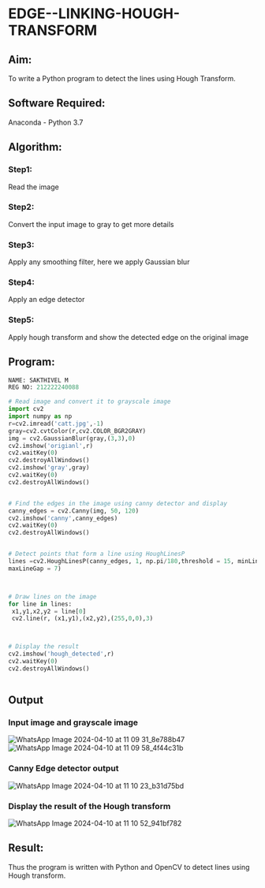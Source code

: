 # EDGE--LINKING-HOUGH-TRANSFORM
## Aim:
To write a Python program to detect the lines using Hough Transform.

## Software Required:
Anaconda - Python 3.7

## Algorithm:
### Step1:
Read the image

### Step2:
Convert the input image to gray to get more details

### Step3:
Apply any smoothing filter, here we apply Gaussian blur

### Step4:
Apply an edge detector

### Step5:
Apply hough transform and show the detected edge on the original image


## Program:
```Python
NAME: SAKTHIVEL M
REG NO: 212222240088

# Read image and convert it to grayscale image
import cv2
import numpy as np
r=cv2.imread('catt.jpg',-1)
gray=cv2.cvtColor(r,cv2.COLOR_BGR2GRAY)
img = cv2.GaussianBlur(gray,(3,3),0)
cv2.imshow('origianl',r)
cv2.waitKey(0)
cv2.destroyAllWindows()
cv2.imshow('gray',gray)
cv2.waitKey(0)
cv2.destroyAllWindows()


# Find the edges in the image using canny detector and display
canny_edges = cv2.Canny(img, 50, 120)
cv2.imshow('canny',canny_edges)
cv2.waitKey(0)
cv2.destroyAllWindows()


# Detect points that form a line using HoughLinesP
lines =cv2.HoughLinesP(canny_edges, 1, np.pi/180,threshold = 15, minLineLength =5 ,
maxLineGap = 7)



# Draw lines on the image
for line in lines:
 x1,y1,x2,y2 = line[0]
 cv2.line(r, (x1,y1),(x2,y2),(255,0,0),3)



# Display the result
cv2.imshow('hough_detected',r)
cv2.waitKey(0)
cv2.destroyAllWindows()



```
## Output

### Input image and grayscale image
![WhatsApp Image 2024-04-10 at 11 09 31_8e788b47](https://github.com/Ragu-123/Edge-Linking-using-Hough-Transformm/assets/113915622/32386311-5adf-4c16-914d-c233b2e33777)
![WhatsApp Image 2024-04-10 at 11 09 58_4f44c31b](https://github.com/Ragu-123/Edge-Linking-using-Hough-Transformm/assets/113915622/f7d7fd9d-66a9-49b1-86c2-cba7c02f2e5c)


### Canny Edge detector output
![WhatsApp Image 2024-04-10 at 11 10 23_b31d75bd](https://github.com/Ragu-123/Edge-Linking-using-Hough-Transformm/assets/113915622/67580a82-e08a-4186-9e7f-f1aac20d2717)



### Display the result of the Hough transform
![WhatsApp Image 2024-04-10 at 11 10 52_941bf782](https://github.com/Ragu-123/Edge-Linking-using-Hough-Transformm/assets/113915622/5a5b96d4-3a64-452b-8e21-f7975d416303)




## Result:
Thus the program is written with Python and OpenCV to detect lines using Hough transform. 

